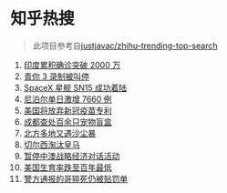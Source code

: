 # 知乎热搜

> 此项目参考自[justjavac/zhihu-trending-top-search](https://github.com/justjavac/zhihu-trending-top-search/blob/main/utils.ts)

<!-- BEGIN -->
  <!-- 最后更新时间:Thu May 06 2021 08:11:26 GMT+0000 (Coordinated Universal Time) -->
  1. [印度累积确诊突破 2000 万](https://www.zhihu.com/search?q=印度疫情)
1. [青你 3 录制被叫停](https://www.zhihu.com/search?q=青春有你3)
1. [SpaceX 星舰 SN15 成功着陆](https://www.zhihu.com/search?q=sn15)
1. [尼泊尔单日激增 7660 例](https://www.zhihu.com/search?q=尼泊尔疫情)
1. [美国将放弃新冠疫苗专利](https://www.zhihu.com/search?q=美国放弃疫苗专利)
1. [成都查处百余只宠物盲盒](https://www.zhihu.com/search?q=宠物盲盒)
1. [北方多地又遇沙尘暴](https://www.zhihu.com/search?q=沙尘暴)
1. [切尔西淘汰皇马](https://www.zhihu.com/search?q=切尔西)
1. [暂停中澳战略经济对话活动](https://www.zhihu.com/search?q=暂停中澳对话)
1. [美国生育率跌至百年最低](https://www.zhihu.com/search?q=美国生育率)
1. [警方通报的哥猝死仍被贴罚单](https://www.zhihu.com/search?q=的哥猝死)
  <!-- END -->